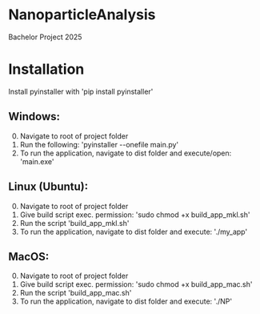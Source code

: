 # NanoparticleAnalysis
Bachelor Project 2025


# Installation
Install pyinstaller with 'pip install pyinstaller'

## Windows:
0. Navigate to root of project folder
1. Run the following: 'pyinstaller --onefile main.py'
2. To run the application, navigate to dist folder and execute/open: 'main.exe'

## Linux (Ubuntu): 
0. Navigate to root of project folder
1. Give build script exec. permission: 'sudo chmod +x build_app_mkl.sh'
2. Run the script 'build_app_mkl.sh'
3. To run the application, navigate to dist folder and execute: './my_app'


## MacOS: 
0. Navigate to root of project folder
1. Give build script exec. permission: 'sudo chmod +x build_app_mac.sh'
2. Run the script 'build_app_mac.sh'
3. To run the application, navigate to dist folder and execute: './NP'
